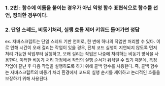 ### 1. 2번 : 함수에 이름을 붙이는 경우가 아닌 익명 함수 표현식으로 함수를 선언, 정의한 경우이다.

### 2. 단일 스레드, 비동기처리, 실행 흐름 제어 키워드 들어가면 정답
ex. 자바스크립트는 단일 스레드 기반 언어로, 한 번에 하나의 작업만 처리할 수 있다. 이로 인해 시간이 오래 걸리는 작업이 있을 경우, 전체 코드 실행이 지연되지 않도록 먼저 처리 가능한 작업부터 실행하고, 오래 걸리는 작업은 나중에 처리하는 비동기 방식을 사용한다. 이러한 비동기 처리 과정에서 작업의 실행 순서가 뒤섞일 수 있기 때문에, 특정 작업이 끝난 후 다음 작업을 실행하도록 하기 위해 콜백 함수를 사용한다. 즉, 콜백 함수는 자바스크립트의 비동기 처리 환경에서 코드의 실행 순서를 제어하고 논리적인 흐름을 보장하기 위해 사용된다.
